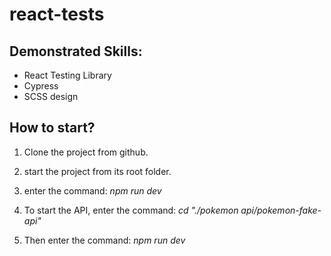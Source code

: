 # react-tests

## Demonstrated Skills:
  - React Testing Library
  - Cypress
  - SCSS design



## How to start?

1. Clone the project from github. 

2. start the project from its root folder.

3. enter the command: *npm run dev*

4. To start the API, enter the command: *cd "./pokemon api/pokemon-fake-api"*

5. Then enter the command: *npm run dev*

